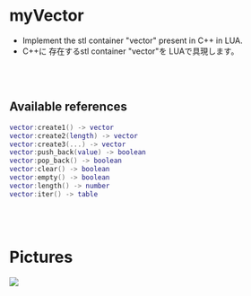 # **myVector**

+ Implement the stl container "vector" present in C++ in LUA.
+ C++に 存在するstl container "vector"を LUAで具現します。

<br></br>
## **Available references**

```lua
vector:create1() -> vector
vector:create2(length) -> vector
vector:create3(...) -> vector
vector:push_back(value) -> boolean
vector:pop_back() -> boolean
vector:clear() -> boolean
vector:empty() -> boolean
vector:length() -> number
vector:iter() -> table

```
<br></br>
# **Pictures**

![](https://github.com/Mawi1e/myVector_LUA/blob/main/Pictures/1_1.PNG)